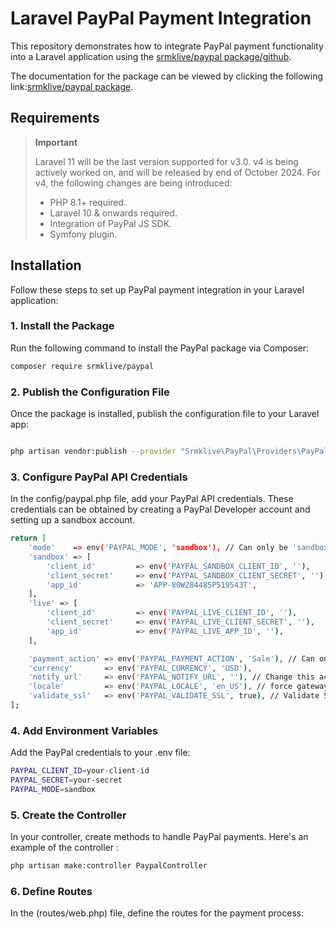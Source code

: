 


# Laravel PayPal Payment Integration

This repository demonstrates how to integrate PayPal payment functionality into a Laravel application using the [srmklive/paypal package/github](https://github.com/srmklive/laravel-paypal).


The documentation for the package can be viewed by clicking the following link:[srmklive/paypal package](https://srmklive.github.io/laravel-paypal/docs.html).
## Requirements

> **Important**
>
> Laravel 11 will be the last version supported for v3.0. v4 is being actively worked on, and will be released by end of October 2024. For v4, the following changes are being introduced:
>
> - PHP 8.1+ required.
> - Laravel 10 & onwards required.
> - Integration of PayPal JS SDK.
> - Symfony plugin.


## Installation

Follow these steps to set up PayPal payment integration in your Laravel application:

### 1. Install the Package

Run the following command to install the PayPal package via Composer:

```bash
composer require srmklive/paypal
```
### 2. Publish the Configuration File
Once the package is installed, publish the configuration file to your Laravel app:

```bash

php artisan vendor:publish --provider "Srmklive\PayPal\Providers\PayPalServiceProvider"
```
### 3. Configure PayPal API Credentials
In the config/paypal.php file, add your PayPal API credentials. These credentials can be obtained by creating a PayPal Developer account and setting up a sandbox account.

```bash
return [
    'mode'    => env('PAYPAL_MODE', 'sandbox'), // Can only be 'sandbox' Or 'live'. If empty or invalid, 'live' will be used.
    'sandbox' => [
        'client_id'         => env('PAYPAL_SANDBOX_CLIENT_ID', ''),
        'client_secret'     => env('PAYPAL_SANDBOX_CLIENT_SECRET', ''),
        'app_id'            => 'APP-80W284485P519543T',
    ],
    'live' => [
        'client_id'         => env('PAYPAL_LIVE_CLIENT_ID', ''),
        'client_secret'     => env('PAYPAL_LIVE_CLIENT_SECRET', ''),
        'app_id'            => env('PAYPAL_LIVE_APP_ID', ''),
    ],

    'payment_action' => env('PAYPAL_PAYMENT_ACTION', 'Sale'), // Can only be 'Sale', 'Authorization' or 'Order'
    'currency'       => env('PAYPAL_CURRENCY', 'USD'),
    'notify_url'     => env('PAYPAL_NOTIFY_URL', ''), // Change this accordingly for your application.
    'locale'         => env('PAYPAL_LOCALE', 'en_US'), // force gateway language  i.e. it_IT, es_ES, en_US ... (for express checkout only)
    'validate_ssl'   => env('PAYPAL_VALIDATE_SSL', true), // Validate SSL when creating api client.
];
```
        
### 4. Add Environment Variables
Add the PayPal credentials to your .env file:

```bash
PAYPAL_CLIENT_ID=your-client-id
PAYPAL_SECRET=your-secret
PAYPAL_MODE=sandbox
```
### 5. Create the Controller
In your controller, create methods to handle PayPal payments. Here's an example of the controller :


```bash
php artisan make:controller PaypalController
```

### 6. Define Routes
In the (routes/web.php) file, define the routes for the payment process:

